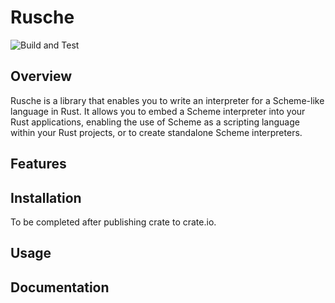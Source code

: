 # Rusche

![Build and Test](https://github.com/chanryu/rusche/actions/workflows/rust.yml/badge.svg)

## Overview

Rusche is a library that enables you to write an interpreter for a Scheme-like language in Rust. It allows you to embed a Scheme interpreter into your Rust applications, enabling the use of Scheme as a scripting language within your Rust projects, or to create standalone Scheme interpreters.

## Features

## Installation

To be completed after publishing crate to crate.io.

## Usage

## Documentation

<!--
## Background

About five years ago, I decided to learn more about Lisp by [writing a Lisp interpreter in C++](https://github.com/chanryu/mlisp). 
I had heard a lot about how insightful Lisp can be, so I wanted to experience it for myself.

I could have just learned a Lisp variant like Scheme, but my goal wasn't to become a Lisp programmer. Instead, I wanted to 
understand what Paul Graham talked about in [The Roots of Lisp](https://paulgraham.com/rootsoflisp.html):

> In 1960, John McCarthy published a remarkable paper in which he did for programming something like what Euclid did for 
> geometry. He showed how, given a handful of simple operators and a notation for functions, you can build a whole 
> programming language. He called this language Lisp, for "List Processing," because one of his key ideas was to use a 
> simple data structure called a list for both code and data.

The project was successful. Writing the interpreter taught me what makes Lisp different from other languages. Lisp's macro system
was very enlightening, and writing C++ code to make macros work felt like meditation.

Back then, I chose C++ because it's the programming language I'm most comfortable with. If I were to do it again today, I would 
probably choose Swift. Even though I'm still better at C++, Swift makes me more productive.

This time, I'm using Rust because I have a different goal -- Learning Rust. I'm not sure how this project will turn out, but there are a few 
Rust features I want to explore along the way.
-->
